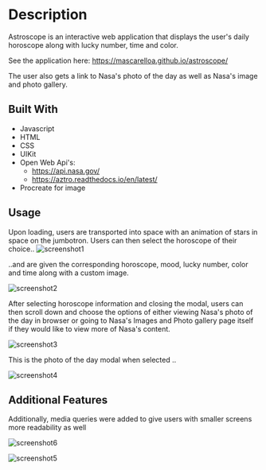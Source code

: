 # Description

Astroscope is an interactive web application that displays the user's daily horoscope along with lucky number, time and color. 

See the application here: https://mascarelloa.github.io/astroscope/

The user also gets a link to Nasa's photo of the day as well as Nasa's image and photo gallery. 

## Built With

* Javascript
* HTML
* CSS
* UIKit
* Open Web Api's: 
  - https://api.nasa.gov/
  - https://aztro.readthedocs.io/en/latest/
* Procreate for image
## Usage

Upon loading, users are transported into space with an animation of stars in space on the jumbotron. Users can then select the horoscope of their choice..
![screenshot1](https://user-images.githubusercontent.com/78389456/114195143-3314c580-991e-11eb-935b-d601ddf63d78.jpg)


..and are given the corresponding horoscope, mood, lucky number, color and time along with a custom image. 

![screenshot2](https://user-images.githubusercontent.com/78389456/114195135-31e39880-991e-11eb-8202-3477cc553637.jpg)

After selecting horoscope information and closing the modal, users can then scroll down and choose the options of either viewing Nasa's photo of the day in browser or going to Nasa's Images and Photo gallery page itself if they would like to view more of Nasa's content.  

![screenshot3](https://user-images.githubusercontent.com/78389456/114195138-327c2f00-991e-11eb-92f8-168e7c7edcf1.jpg)

This is the photo of the day modal when selected .. 

![screenshot4](https://user-images.githubusercontent.com/78389456/114195140-327c2f00-991e-11eb-9857-1b75d19ba473.jpg)

## Additional Features 

Additionally, media queries were added to give users with smaller screens more readability as well

![screenshot6](https://user-images.githubusercontent.com/78389456/114197195-17aaba00-9920-11eb-92c1-99008b61a6d6.jpg)

![screenshot5](https://user-images.githubusercontent.com/78389456/114197192-17122380-9920-11eb-8af5-3186bcfb06de.jpg)




